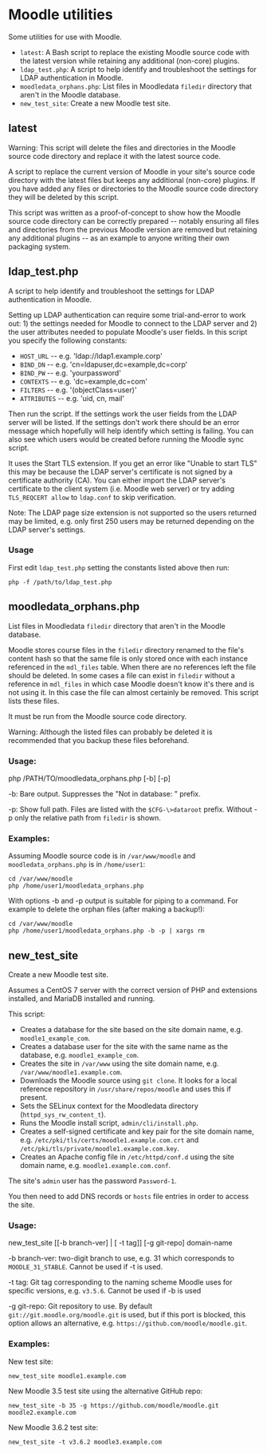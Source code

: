 Moodle utilities
================

Some utilities for use with Moodle.

  * `latest`: A Bash script to replace the existing Moodle source code with the latest version while retaining any additional (non-core) plugins.
  * `ldap_test.php`: A script to help identify and troubleshoot the settings for LDAP authentication in Moodle.
  * `moodledata_orphans.php`: List files in Moodledata `filedir` directory that aren't in the Moodle database.
  * `new_test_site`: Create a new Moodle test site.

## latest
Warning: This script will delete the files and directories in the Moodle source code directory and replace it with the latest source code.

A script to replace the current version of Moodle in your site's source code directory with the latest files but keeps any additional (non-core) plugins. If you have added any files or directories to the Moodle source code directory they will be deleted by this script.

This script was written as a proof-of-concept to show how the Moodle source code directory can be correctly prepared -- notably ensuring all files and directories from the previous Moodle version are removed but retaining any additional plugins -- as an example to anyone writing their own packaging system.

## ldap\_test.php
A script to help identify and troubleshoot the settings for LDAP authentication in Moodle.

Setting up LDAP authentication can require some trial-and-error to work out: 1) the settings needed for Moodle to connect to the LDAP server and 2) the user attributes needed to populate Moodle's user fields. In this script you specify the following constants:

* `HOST_URL` -- e.g. 'ldap://ldap1.example.corp'
* `BIND_DN` -- e.g. 'cn=ldapuser,dc=example,dc=corp'
* `BIND_PW` -- e.g. 'yourpassword'
* `CONTEXTS` -- e.g. 'dc=example,dc=com'
* `FILTERS` -- e.g. '(objectClass=user)'
* `ATTRIBUTES` -- e.g. 'uid, cn, mail'

Then run the script. If the settings work the user fields from the LDAP server will be listed. If the settings don't work there should be an error message which hopefully will help identify which setting is failing. You can also see which users would be created before running the Moodle sync script.

It uses the Start TLS extension. If you get an error like "Unable to start TLS" this may be because the LDAP server's certificate is not signed by a certificate authority (CA). You can either import the LDAP server's certificate to the client system (i.e. Moodle web server) or try adding `TLS_REQCERT allow` to `ldap.conf` to skip verification.

Note: The LDAP page size extension is not supported so the users returned may be limited, e.g. only first 250 users may be returned depending on the LDAP server's settings.

### Usage
First edit `ldap_test.php` setting the constants listed above then run:

	php -f /path/to/ldap_test.php

## moodledata\_orphans.php
List files in Moodledata `filedir` directory that aren't in the Moodle database.

Moodle stores course files in the `filedir` directory renamed to the file's content hash so that the same file is only stored once with each instance referenced in the `mdl_files` table. When there are no references left the file should be deleted. In some cases a file can exist in `filedir` without a reference in `mdl_files` in which case Moodle doesn't know it's there and is not using it. In this case the file can almost certainly be removed. This script lists these files.

It must be run from the Moodle source code directory.

Warning: Although the listed files can probably be deleted it is recommended that you backup these files beforehand.

### Usage:
php /PATH/TO/moodledata\_orphans.php [-b] [-p]

-b: Bare output. Suppresses the "Not in database: " prefix.

-p: Show full path. Files are listed with the `$CFG-\>dataroot` prefix. Without -p only the relative path from `filedir` is shown.

### Examples:
Assuming Moodle source code is in `/var/www/moodle` and `moodledata_orphans.php` is in `/home/user1`:

	cd /var/www/moodle
	php /home/user1/moodledata_orphans.php

With options -b and -p output is suitable for piping to a command. For example to delete the orphan files (after making a backup!):

	cd /var/www/moodle
	php /home/user1/moodledata_orphans.php -b -p | xargs rm

## new\_test\_site
Create a new Moodle test site.

Assumes a CentOS 7 server with the correct version of PHP and extensions installed, and MariaDB installed and running.

This script:

  * Creates a database for the site based on the site domain name, e.g. `moodle1_example_com`.
  * Creates a database user for the site with the same name as the database, e.g. `moodle1_example_com`.
  * Creates the site in `/var/www` using the site domain name, e.g. `/var/www/moodle1.example.com`.
  * Downloads the Moodle source using `git clone`. It looks for a local reference repository in `/usr/share/repos/moodle` and uses this if present.
  * Sets the SELinux context for the Moodledata directory (`httpd_sys_rw_content_t`).
  * Runs the Moodle install script, `admin/cli/install.php`.
  * Creates a self-signed certificate and key pair for the site domain name, e.g. `/etc/pki/tls/certs/moodle1.example.com.crt` and `/etc/pki/tls/private/moodle1.example.com.key`.
  * Creates an Apache config file in `/etc/httpd/conf.d` using the site domain name, e.g. `moodle1.example.com.conf`.

The site's `admin` user has the password `Password-1`.

You then need to add DNS records or `hosts` file entries in order to access the site.

### Usage:
new\_test\_site [[-b branch-ver] | [ -t tag]] [-g git-repo] domain-name

-b branch-ver: two-digit branch to use, e.g. 31 which corresponds to `MOODLE_31_STABLE`. Cannot be used if -t is used.

-t tag: Git tag corresponding to the naming scheme Moodle uses for specific versions, e.g. `v3.5.6`. Cannot be used if -b is used

-g git-repo: Git repository to use. By default `git://git.moodle.org/moodle.git` is used, but if this port is blocked, this option allows an alternative, e.g. `https://github.com/moodle/moodle.git`.

### Examples:
New test site:

	new_test_site moodle1.example.com

New Moodle 3.5 test site using the alternative GitHub repo:

	new_test_site -b 35 -g https://github.com/moodle/moodle.git moodle2.example.com

New Moodle 3.6.2 test site:

	new_test_site -t v3.6.2 moodle3.example.com
